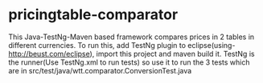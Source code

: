 # pricingtable-comparator

This Java-TestNg-Maven based framework compares prices in 2 tables in different currencies.
To run this, add TestNg plugin to eclipse(using- http://beust.com/eclipse), import this project and maven build it. 
TestNg is the runner(Use TestNg.xml to run tests) so use it to run the 3 tests which are in src/test/java/wtt.comparator.ConversionTest.java
